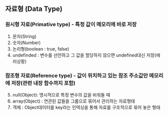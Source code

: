 ## 자료형 (Data Type)

### 원시형 자료(Primative type) - 특정 값이 메모리에 바로 저장
1. 문자(String)
2. 숫자(Number)
3. 논리형(boolean : true, false)
4. undefinded : 변수를 선언하고 그 값을 할당하지 않으면 undefined대신 저장(에러상황)

### 참조형 자료(Reference type) - 값이 위치하고 있는 참조 주소값만 메모리에 저장(관련 내장 함수까지 포함)
5. null(Object): 명시적으로 특정 변수의 값을 비워둘 때
6. array(Object) : 연관된 값들을 그룹으로 묶어서 관리하는 자료형태
7. 객체 : Object데이터를 key라는 인덱싱을 통해 자료를 구조적으로 묶어 놓은 형태